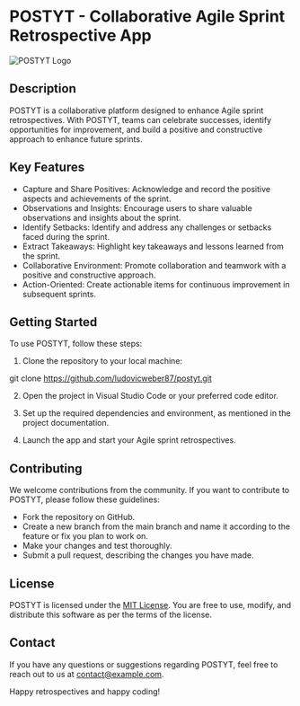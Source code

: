 # POSTYT - Collaborative Agile Sprint Retrospective App

![POSTYT Logo](insert_path_to_logo_here)

## Description

POSTYT is a collaborative platform designed to enhance Agile sprint retrospectives. With POSTYT, teams can celebrate successes, identify opportunities for improvement, and build a positive and constructive approach to enhance future sprints.

## Key Features

- Capture and Share Positives: Acknowledge and record the positive aspects and achievements of the sprint.
- Observations and Insights: Encourage users to share valuable observations and insights about the sprint.
- Identify Setbacks: Identify and address any challenges or setbacks faced during the sprint.
- Extract Takeaways: Highlight key takeaways and lessons learned from the sprint.
- Collaborative Environment: Promote collaboration and teamwork with a positive and constructive approach.
- Action-Oriented: Create actionable items for continuous improvement in subsequent sprints.

## Getting Started

To use POSTYT, follow these steps:

1. Clone the repository to your local machine:

git clone https://github.com/ludovicweber87/postyt.git

2. Open the project in Visual Studio Code or your preferred code editor.

3. Set up the required dependencies and environment, as mentioned in the project documentation.

4. Launch the app and start your Agile sprint retrospectives.

## Contributing

We welcome contributions from the community. If you want to contribute to POSTYT, please follow these guidelines:

- Fork the repository on GitHub.
- Create a new branch from the main branch and name it according to the feature or fix you plan to work on.
- Make your changes and test thoroughly.
- Submit a pull request, describing the changes you have made.

## License

POSTYT is licensed under the [MIT License](insert_path_to_license_file_here). You are free to use, modify, and distribute this software as per the terms of the license.

## Contact

If you have any questions or suggestions regarding POSTYT, feel free to reach out to us at [contact@example.com](mailto:contact@example.com).

Happy retrospectives and happy coding!
